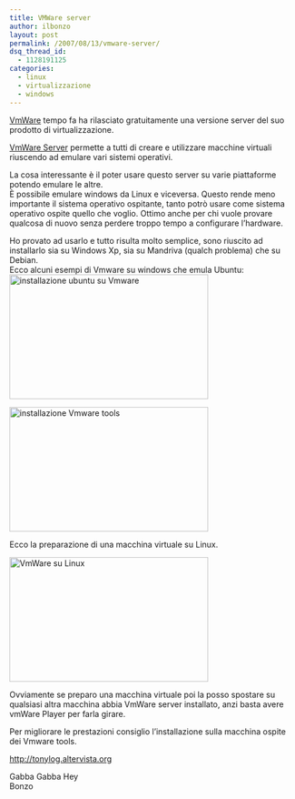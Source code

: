 ```yaml
---
title: VMWare server
author: ilbonzo
layout: post
permalink: /2007/08/13/vmware-server/
dsq_thread_id:
  - 1128191125
categories:
  - linux
  - virtualizzazione
  - windows
---
```

<p><a href="http://www.vmware.com/">VmWare</a> tempo fa ha rilasciato gratuitamente una versione server del suo prodotto di virtualizzazione.</p>
<p><a href="http://www.vmware.com/download/server/">VmWare Server</a> permette a tutti di creare e utilizzare macchine virtuali riuscendo ad emulare vari sistemi operativi.</p>
<p>La cosa interessante è il poter usare questo server su varie piattaforme potendo emulare le altre.<br />
È possibile emulare windows da Linux e viceversa. Questo rende meno importante il sistema operativo ospitante, tanto potrò usare come sistema operativo ospite quello che voglio. Ottimo anche per chi vuole provare qualcosa di nuovo senza perdere troppo tempo a configurare l&#8217;hardware.</p>
<p>Ho provato ad usarlo e tutto risulta molto semplice, sono riuscito ad installarlo sia su Windows Xp, sia su Mandriva (qualch problema) che su Debian.<br />
Ecco alcuni esempi di Vmware su windows che emula Ubuntu:<br />
<a href="http://magni.me/wp-content/uploads/2007/08/th_04_vm.jpg" rel="lightbox" title=""><img src="http://magni.me/wp-content/uploads/2007/08/th_04_vm.jpg" width="350" height="219" alt="installazione ubuntu su Vmware" /></a></p>
<p><a href="http://magni.me/wp-content/uploads/2007/08/th_06_vm.jpg" rel="lightbox" title="VmWare tools"><img src="http://magni.me/wp-content/uploads/2007/08/th_06_vm.jpg" width="350" height="219" alt="installazione Vmware tools" /></a></p>
<p>Ecco la preparazione di una macchina virtuale su Linux.</p>
<p><a href="http://magni.me/wp-content/uploads/2007/08/th_03_server.png" rel="lightbox" title="VmWare su linux"><img src="http://magni.me/wp-content/uploads/2007/08/th_03_server.png" width="350" height="219" alt="VmWare su Linux" /></a></p>
<p>Ovviamente se preparo una macchina virtuale poi la posso spostare su qualsiasi altra macchina abbia VmWare server installato, anzi basta avere vmWare Player per farla girare.</p>
<p>Per migliorare le prestazioni consiglio l&#8217;installazione sulla macchina ospite dei Vmware tools.<br />
<a href="http://tonylog.altervista.org/2007/05/01/installare-vmware-tools-sulla-macchina-virtuale-linux-ubuntu-610-edgy-eft/"></p>
<p>http://tonylog.altervista.org</a></p>
<p>Gabba Gabba Hey<br />
Bonzo</p>
